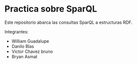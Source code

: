 # Practica sobre SparQL
Este repositorio abarca las consultas SparQL a estructuras RDF.

Integrantes: 

- William Guadalupe 
- Danilo Blas
- Victor Chavez bruno
- Bryan Asmat 
